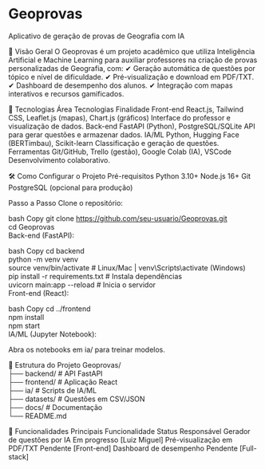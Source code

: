 # Geoprovas
Aplicativo de geração de provas de Geografia com IA

📌 Visão Geral
O Geoprovas é um projeto acadêmico que utiliza Inteligência Artificial e Machine Learning para auxiliar professores na criação de provas personalizadas de Geografia, com:
✔ Geração automática de questões por tópico e nível de dificuldade.
✔ Pré-visualização e download em PDF/TXT.
✔ Dashboard de desempenho dos alunos.
✔ Integração com mapas interativos e recursos gamificados.

🚀 Tecnologias
Área	Tecnologias	Finalidade
Front-end	React.js, Tailwind CSS, Leaflet.js (mapas), Chart.js (gráficos)	Interface do professor e visualização de dados.
Back-end	FastAPI (Python), PostgreSQL/SQLite	API para gerar questões e armazenar dados.
IA/ML	Python, Hugging Face (BERTimbau), Scikit-learn	Classificação e geração de questões.
Ferramentas	Git/GitHub, Trello (gestão), Google Colab (IA), VSCode	Desenvolvimento colaborativo.

🛠 Como Configurar o Projeto
Pré-requisitos
Python 3.10+
Node.js 16+
Git
PostgreSQL (opcional para produção)

Passo a Passo
Clone o repositório:

bash
Copy
git clone https://github.com/seu-usuario/Geoprovas.git  
cd Geoprovas  
Back-end (FastAPI):

bash
Copy
cd backend  
python -m venv venv  
source venv/bin/activate  # Linux/Mac | venv\Scripts\activate (Windows)  
pip install -r requirements.txt  # Instala dependências  
uvicorn main:app --reload       # Inicia o servidor  
Front-end (React):

bash
Copy
cd ../frontend  
npm install  
npm start  
IA/ML (Jupyter Notebook):

Abra os notebooks em ia/ para treinar modelos.

📂 Estrutura do Projeto
Geoprovas/  
├── backend/           # API FastAPI  
├── frontend/          # Aplicação React  
├── ia/                # Scripts de IA/ML  
├── datasets/          # Questões em CSV/JSON  
├── docs/              # Documentação  
└── README.md

🎯 Funcionalidades Principais
Funcionalidade	                    Status	        Responsável
Gerador de questões por IA	        Em progresso	[Luiz Miguel]
Pré-visualização em PDF/TXT	        Pendente	    [Front-end]
Dashboard de desempenho	            Pendente	    [Full-stack]
